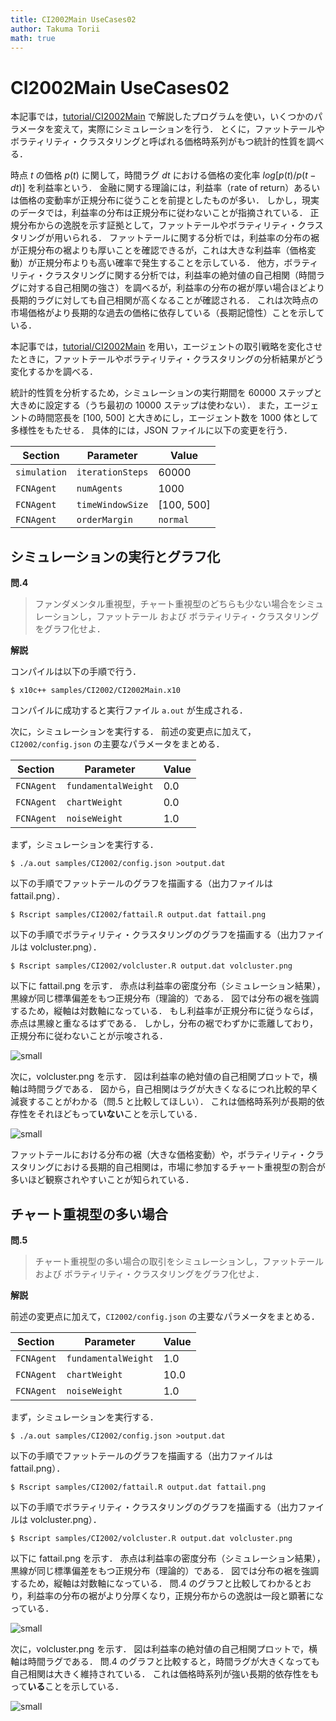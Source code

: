 ```yaml
---
title: CI2002Main UseCases02
author: Takuma Torii
math: true
---
```


# CI2002Main UseCases02

本記事では，[tutorial/CI2002Main](CI2002Main) で解説したプログラムを使い，いくつかのパラメータを変えて，実際にシミュレーションを行う．
とくに，ファットテールやボラティリティ・クラスタリングと呼ばれる価格時系列がもつ統計的性質を調べる．

時点 $t$ の価格 $p(t)$ に関して，時間ラグ $dt$ における価格の変化率 $log[p(t)/p(t-dt)]$ を利益率という．
金融に関する理論には，利益率（rate of return）あるいは価格の変動率が正規分布に従うことを前提としたものが多い．
しかし，現実のデータでは，利益率の分布は正規分布に従わないことが指摘されている．
正規分布からの逸脱を示す証拠として，ファットテールやボラティリティ・クラスタリングが用いられる．
ファットテールに関する分析では，利益率の分布の裾が正規分布の裾よりも厚いことを確認できるが，これは大きな利益率（価格変動）が正規分布よりも高い確率で発生することを示している．
他方，ボラティリティ・クラスタリングに関する分析では，利益率の絶対値の自己相関（時間ラグに対する自己相関の強さ）を調べるが，利益率の分布の裾が厚い場合ほどより長期的ラグに対しても自己相関が高くなることが確認される．
これは次時点の市場価格がより長期的な過去の価格に依存している（長期記憶性）ことを示している．

本記事では，[tutorial/CI2002Main](CI2002Main) を用い，エージェントの取引戦略を変化させたときに，ファットテールやボラティリティ・クラスタリングの分析結果がどう変化するかを調べる．

統計的性質を分析するため，シミュレーションの実行期間を 60000 ステップと大きめに設定する（うち最初の 10000 ステップは使わない）．
また，エージェントの時間窓長を \[100, 500] と大きめにし，エージェント数を 1000 体として多様性をもたせる．
具体的には，JSON ファイルに以下の変更を行う．

| Section    | Parameter           | Value
|------------|---------------------|--------
| `simulation` | `iterationSteps`  | 60000
| `FCNAgent` | `numAgents`         | 1000
| `FCNAgent` | `timeWindowSize`    | \[100, 500]
| `FCNAgent` | `orderMargin`       | `normal`
 


## シミュレーションの実行とグラフ化

**問.4**

> ファンダメンタル重視型，チャート重視型のどちらも少ない場合をシミュレーションし，ファットテール および ボラティリティ・クラスタリングをグラフ化せよ．

**解説**

コンパイルは以下の手順で行う．

```
$ x10c++ samples/CI2002/CI2002Main.x10
```

コンパイルに成功すると実行ファイル `a.out` が生成される．

次に，シミュレーションを実行する．
前述の変更点に加えて，`CI2002/config.json` の主要なパラメータをまとめる．

| Section    | Parameter           | Value
|------------|---------------------|--------
| `FCNAgent` | `fundamentalWeight` | 0.0
| `FCNAgent` | `chartWeight`       | 0.0
| `FCNAgent` | `noiseWeight`       | 1.0

まず，シミュレーションを実行する．

```
$ ./a.out samples/CI2002/config.json >output.dat
```

以下の手順でファットテールのグラフを描画する（出力ファイルは fattail.png）．

```
$ Rscript samples/CI2002/fattail.R output.dat fattail.png
```

以下の手順でボラティリティ・クラスタリングのグラフを描画する（出力ファイルは volcluster.png）．

```
$ Rscript samples/CI2002/volcluster.R output.dat volcluster.png
```

以下に fattail.png を示す．
赤点は利益率の密度分布（シミュレーション結果），黒線が同じ標準偏差をもつ正規分布（理論的）である．
図では分布の裾を強調するため，縦軸は対数軸になっている．
もし利益率が正規分布に従うならば，赤点は黒線と重なるはずである．
しかし，分布の裾でわずかに乖離しており，正規分布に従わないことが示唆される．

![small](/tutorial/CI2002Main.figs/fig04a.png)

次に，volcluster.png を示す．
図は利益率の絶対値の自己相関プロットで，横軸は時間ラグである．
図から，自己相関はラグが大きくなるにつれ比較的早く減衰することがわかる（問.5 と比較してほしい）．
これは価格時系列が長期的依存性をそれほどもって**いない**ことを示している．

![small](/tutorial/CI2002Main.figs/fig04b.png)

ファットテールにおける分布の裾（大きな価格変動）や，ボラティリティ・クラスタリングにおける長期的自己相関は，市場に参加するチャート重視型の割合が多いほど観察されやすいことが知られている．


## チャート重視型の多い場合

**問.5**

> チャート重視型の多い場合の取引をシミュレーションし，ファットテール および ボラティリティ・クラスタリングをグラフ化せよ．

**解説**

前述の変更点に加えて，`CI2002/config.json` の主要なパラメータをまとめる．

| Section    | Parameter           | Value
|------------|---------------------|--------
| `FCNAgent` | `fundamentalWeight` | 1.0
| `FCNAgent` | `chartWeight`       | 10.0
| `FCNAgent` | `noiseWeight`       | 1.0

まず，シミュレーションを実行する．

```
$ ./a.out samples/CI2002/config.json >output.dat
```

以下の手順でファットテールのグラフを描画する（出力ファイルは fattail.png）．

```
$ Rscript samples/CI2002/fattail.R output.dat fattail.png
```

以下の手順でボラティリティ・クラスタリングのグラフを描画する（出力ファイルは volcluster.png）．

```
$ Rscript samples/CI2002/volcluster.R output.dat volcluster.png
```

以下に fattail.png を示す．
赤点は利益率の密度分布（シミュレーション結果），黒線が同じ標準偏差をもつ正規分布（理論的）である．
図では分布の裾を強調するため，縦軸は対数軸になっている．
問.4 のグラフと比較してわかるとおり，利益率の分布の裾がより分厚くなり，正規分布からの逸脱は一段と顕著になっている．

![small](/tutorial/CI2002Main.figs/fig05a.png)

次に，volcluster.png を示す．
図は利益率の絶対値の自己相関プロットで，横軸は時間ラグである．
問.4 のグラフと比較すると，時間ラグが大きくなっても自己相関は大きく維持されている．
これは価格時系列が強い長期的依存性をもって**いる**ことを示している．

![small](/tutorial/CI2002Main.figs/fig05b.png)

